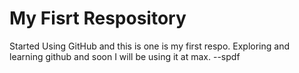# My Fisrt Respository
Started Using GitHub and this is one is my first respo.
Exploring and learning github and soon I will be using it at max.
                                                   --spdf
